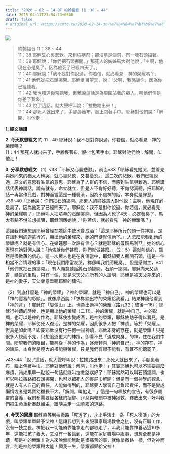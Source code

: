 ```yaml
---
title: "2020 – 02 – 14 QT 約翰福音 11：38 ~ 44"
date: 2025-04-11T23:54:13+0800
draft: false
# original_url: https://cmtc.tw/2020-02-14-qt-%e7%b4%84%e7%bf%b0%e7%a6%8f%e9%9f%b3-11%ef%bc%9a38-44
---
```


![](/images/qt.jpg)
> 約翰福音 11：38 ~ 44  
> 11：38 耶穌又心裏悲歎，來到墳墓前；那墳墓是個洞，有一塊石頭擋著。  
> 11：39 耶穌說：「你們把石頭挪開。」那死人的姊姊馬大對他說：「主啊，他現在必是臭了，因為他死了已經四天了。」  
> 11：40 耶穌說：「我不是對你說過，你若信，就必看見　神的榮耀嗎？」  
> 11：41 他們就把石頭挪開。耶穌舉目望天，說：「父啊，我感謝你，因為你已經聽我。  
> 11：42 我也知道你常聽我，但我說這話是為周圍站著的眾人，叫他們信是你差了我來。」  
> 11：43 說了這話，就大聲呼叫說：「拉撒路出來！」  
> 11：44 那死人就出來了，手腳裹著布，臉上包著手巾。耶穌對他們說：「解開，叫他走！」

**1. 經文誦讀**

**2.  今天默想經文**
約 11：40 耶穌說：我不是對你說過，你若信，就必看見　神的榮耀嗎？  
11：44 那死人就出來了，手腳裹著布，臉上包著手巾。耶穌對他們說：解開，叫他走！

**3. 分享默想經文**
（1）v38「耶穌又心裏悲歎」，前面v33「耶穌看見她哭，並看見與她同來的猶太人也哭，就心裏悲歎，又甚憂愁。」這二次的悲歎，我們已經說過，原文的意思有生氣的意思，耶穌為了人群的不信，而感到生氣與難過。耶穌講話代表神說話，說有就有，命立就立，但是人不肯好好聽，不肯認真聽，把耶穌的話一再當作兒戲，對神而言這是一種褻瀆，因為不信神的話，本身就是罪惡。v39\~40「耶穌說：你們把石頭挪開。那死人的姊姊馬大對他說：主啊，他現在必是臭了，因為他死了已經四天了。耶穌說：我不是對你說過，你若信，就必看見　神的榮耀嗎？」耶穌叫人把墳墓的石頭挪開，但因為人死了4天，必定發臭了，馬大有點不悅並想攔阻，耶穌回應她說：「你若信，就必看見　神的榮耀嗎？」

這讓我們連想到耶穌曾經在婚筵中使水變成酒：「這是耶穌所行的頭一件神蹟，是在加利利的迦拿行的，顯出祂的榮耀來，祂的門徒就信祂了。」人怎麼能看到祂的榮耀呢？就是有信心。在婚筵那一次誰有信心？就是耶穌的母親馬利亞。她的信心表現在她對佣人說：「祂告訴你們甚麼，你們就做甚麼。」（2：5）這就叫信心，雖然是很微薄的信心。這一次眾人也是在哀傷當中，耶穌卻要人挪開石頭，這是一件相當不合情理的事：「現在我們應當哀哭，祢卻叫我們聞屍臭。」但是感謝主，v41「他們就把石頭挪開。」有人願意聽話將石頭挪開，石頭一挪開，耶穌向天父禱告，禱告的重點，只有一個，就是求天父向所有的人證明，耶穌是被天父差來的，是神的愛子，天父樂意垂聽耶穌的禱告。

（2）到底什麼是「神的榮耀」？神的榮耀，就是「神自己」，神的榮耀也可以是「神的豐富的彰顯」。就像摩西說：「求祢顯出祢的榮耀給我看。」結果神讓他看到「神的背」！耶穌在「變像山」上，也顯出過神的榮耀（路九32；彼後一16）；耶穌行神蹟的時候，也是顯出祂的榮耀（二11）。神的榮耀，就是神自己，神的彰顯，也可以是神的作為。耶穌使水變成酒，是神的榮耀，耶穌使瞎子得以看見，是神的榮耀，耶穌使死人復活，是神的榮耀，因此很多人把「神蹟」等於「榮耀」。但真是如此嗎？即使耶穌沒有行任何一個神蹟，耶穌本身的存在，就是榮耀！只是很多人視而不見，只想追逐更大的神蹟，卻看不見「道成肉身」的神，住在我們中間。盼望我們的眼目，能夠從「神的作為」逐漸轉向「神的自己」，神的存在，神的話語，本身就是極大的權能與榮耀，只是我們有眼不能看，有耳不能聽罷了。

v43\~44「說了這話，就大聲呼叫說：拉撒路出來！那死人就出來了，手腳裹著布，臉上包著手巾。耶穌對他們說：解開，叫他走！」其實耶穌也可以不需要這麼麻煩，祂如果早一點說一句話就能叫拉撒路病好了！耶穌當然可以叫石頭挪開，也可以叫拉撒路把石頭挪開，也可以把死人的裹屍巾解開；但是有一個神學的觀念，就是人有人自己的責任，人能做得到的，耶穌要人學習自己負起責任，而不是變成懶惰或者是媽寶幼稚長不大。「解開，叫他走！」這是一句釋放的宣告，有很多屬靈的含義，我們都需要從各樣的捆綁、罪惡與轄制中被神拯救、釋放出來，好叫我們把生命重新奉獻給主，跟隨主走一生順服的道路。

**4. 今天的回應**
耶穌直等到拉撒路「死透了」，才出手演出一齣「死人復活」的大戲，叫榮耀單單歸予父神！這讓我想到出來服事家職場教會之初，沒有正職工作，沒有一技之長，神把我一切能倚靠能拿走的都取走了，叫我只能靠神養活這10多年，還能把孩子養大，又沒有一餐餓到，還能在家庭職場中服事，想想全都是神蹟，都是神的榮耀！對人來說無能無助是很痛苦的事，就像拿撒路一樣，但對神而言，則是神的榮耀與大能！願我一生，榮耀都歸給父神！
